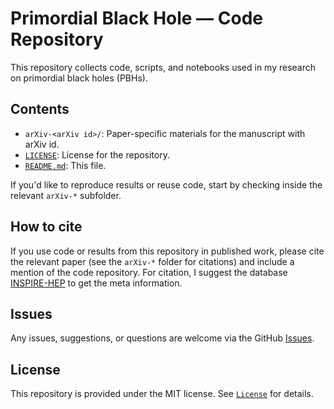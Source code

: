 # Primordial Black Hole — Code Repository

This repository collects code, scripts, and notebooks used in my research on primordial black holes (PBHs).

## Contents

- `arXiv-<arXiv id>/`: Paper-specific materials for the manuscript with arXiv id.
- [`LICENSE`](./LICENSE): License for the repository.
- [`README.md`](./README.md): This file.

If you'd like to reproduce results or reuse code, start by checking inside the relevant `arXiv-*` subfolder.

## How to cite

If you use code or results from this repository in published work, please cite the relevant paper (see the `arXiv-*` folder for citations) and include a mention of the code repository.
For citation, I suggest the database [INSPIRE-HEP](https://inspirehep.net) to get the meta information.

## Issues

Any issues, suggestions, or questions are welcome via the GitHub [Issues](https://github.com/Fenyutanchan/Primordial-Black-Hole/issues).

## License

This repository is provided under the MIT license.
See [`License`](./LICENSE) for details.
